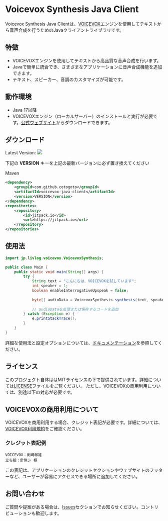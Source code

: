 # Voicevox Synthesis Java Client

Voicevox Synthesis Java Clientは、[VOICEVOX](https://voicevox.hiroshiba.jp/)エンジンを使用してテキストから音声合成を行うためのJavaクライアントライブラリです。

## 特徴

- VOICEVOXエンジンを使用してテキストから高品質な音声合成を行います。
- Javaで簡単に統合でき、さまざまなアプリケーションに音声合成機能を追加できます。
- テキスト、スピーカー、音調のカスタマイズが可能です。

## 動作環境

- Java 17以降
- VOICEVOXエンジン（ローカルサーバー）のインストールと実行が必要です。[公式ウェブサイト](https://voicevox.hiroshiba.jp/)からダウンロードできます。

## ダウンロード
Latest Version:
[![](https://jitpack.io/v/cotogoto/voicevox-java-client.svg)](https://jitpack.io/#cotogoto/voicevox-java-client)

下記の **VERSION** キーを上記の最新バージョンに必ず置き換えてください

Maven
```xml
<dependency>
    <groupId>com.github.cotogoto</groupId>
    <artifactId>voicevox-java-client</artifactId>
    <version>VERSION</version>
</dependency>
<repositories>
    <repository>
        <id>jitpack.io</id>
        <url>https://jitpack.io</url>
    </repository>
</repositories>
```

## 使用法

```java
import jp.livlog.voicevox.VoicevoxSynthesis;

public class Main {
    public static void main(String[] args) {
        try {
            String text = "こんにちは、VOICEVOXを試しています";
            int speaker = 1;
            boolean enableInterrogativeUpspeak = false;
            
            byte[] audioData = VoicevoxSynthesis.synthesis(text, speaker, enableInterrogativeUpspeak);
            
            // audioDataを処理または保存するコードを追加
        } catch (Exception e) {
            e.printStackTrace();
        }
    }
}
```

詳細な使用法と設定オプションについては、[ドキュメンテーション](https://github.com/yourusername/voicevox-synthesis-java/wiki)を参照してください。

## ライセンス

このプロジェクト自体ははMITライセンスの下で提供されています。詳細については[LICENSE](LICENSE)ファイルをご覧ください。
ただし、VOICEVOXの商用利用については、別途以下の対応が必要です。

## VOICEVOXの商用利用について

VOICEVOXを商用利用する場合、クレジット表記が必要です。詳細については、[VOICEVOX利用規約](https://voicevox.hiroshiba.jp/term/)をご確認ください。

### クレジット表記例

```
VOICEVOX：剣崎雌雄
立ち絵：針無シ 様
```

この表記は、アプリケーションのクレジットセクションやウェブサイトのフッターなど、ユーザーが容易にアクセスできる場所に追加してください。

## お問い合わせ

ご質問や提案がある場合は、[Issues](https://github.com/blue-islands/voicevox-java-client/issues)セクションでお知らせください。コントリビューションも歓迎します。
